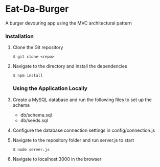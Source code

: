 # Eat-Da-Burger
A burger devouring app using the MVC architectural pattern

### Installation
1. Clone the Git repository

   ```
   $ git clone <repo>
   ```
2. Navigate to the directory and install the dependencies 
   ```
   $ npm install
   ```
   
   ### Using the Application Locally
1. Create a MySQL database and run the following files to set up the schema
    * db/schema.sql
    * db/seeds.sql
2. Configure the database connection settings in config/connection.js
3. Navigate to the repository folder and run server.js to start

   ```
   $ node server.js
   ```

4. Navigate to localhost:3000 in the browser
